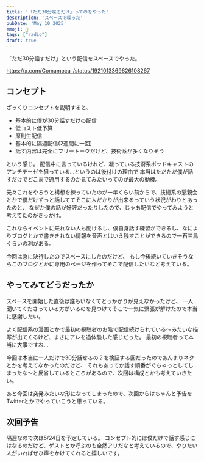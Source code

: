 ```yaml
---
title: '「ただ30分喋るだけ」ってのをやった'
description: 'スペースで喋った'
pubDate: 'May 10 2025'
emoji: 🦊
tags: ["radio"]
draft: true
---
```


「ただ30分話すだけ」という配信をスペースでやった。

https://x.com/Comamoca_/status/1921013369626108267

## コンセプト

ざっくりコンセプトを説明すると、

- 基本的に僕が30分話すだけの配信
- 低コスト低予算
- 原則生配信
- 基本的に隔週配信(2週間に一回)
- 話す内容は完全にフリートークだけど、技術系が多くなりそう

という感じ。
配信中に言っているけれど、凝っている技術系ポッドキャストのアンチテーゼを狙っている...というのは後付けの理由で
本当はただただ僕が話すだけでどこまで通用するのか見てみたいってのが最大の動機。

元々これをやろうと構想を練っていたのが一年くらい前からで、技術系の懇親会とかで僕だけずっと話しててそこに人だかりが出来るっていう状況がわりとあったのと、
なぜか僕の話が好評だったりしたので、じゃあ配信でやってみようと考えてたのがきっかけ。

これならイベントに来れない人も聞けるし、僕自身話す練習ができるし、なによりブログとかで書ききれない情報を音声とはいえ残すことができるので一石三鳥くらいの利がある。

今回は急に決行したのでスペースにしたのだけど、
もし今後続いていきそうならこのブログとかに専用のページを作ってそこで配信したいなと考えている。

## やってみてどうだったか

スペースを開始した直後は誰もいなくてとっかかりが見えなかったけど、
一人聞いてくださっている方がいるのを見つけてそこで一気に緊張が解けたので本当に感謝したい。

よく配信系の漫画とかで最初の視聴者のお陰で配信続けられている〜みたいな描写が出てくるけど、まさにアレを追体験した感じだった。
最初の視聴者って本当に大事ですね...

今回は本当に一人だけで30分話せるの？を検証する回だったのであんまりネタとかを考えてなかったのだけど、
それもあってか話す順番がぐちゃっとしてしまったな〜と反省しているところがあるので、次回は構成とかも考えていきたい。

あと今回は突発みたいな形になってしまったので、次回からはちゃんと予告をTwitterとかでやっていこうと思っている。

## 次回予告

隔週なので次は5/24日を予定している。
コンセプト的には僕だけで話す感じにはなるのだけど、ゲストとか呼ぶのも全然アリだなと考えているので、やりたい人がいればぜひ声をかけてくれると嬉しいです。
